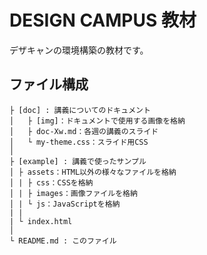 # DESIGN CAMPUS 教材

デザキャンの環境構築の教材です。  

## ファイル構成

```
├ [doc] : 講義についてのドキュメント
│   ├ [img]：ドキュメントで使用する画像を格納
│   ├ doc-Xw.md：各週の講義のスライド
│   └ my-theme.css：スライド用CSS
│
├ [example] : 講義で使ったサンプル
│ ├ assets：HTML以外の様々なファイルを格納
│ | ├ css：CSSを格納
│ | ├ images：画像ファイルを格納
│ | └ js：JavaScriptを格納
| |
| └ index.html
│
└ README.md : このファイル
```